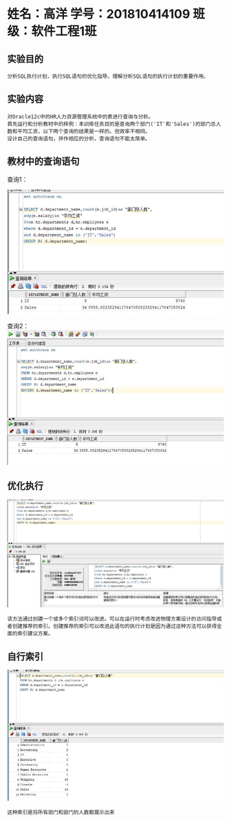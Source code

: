 # 姓名：高洋 学号：201810414109 班级：软件工程1班

## 实验目的

    分析SQL执行计划，执行SQL语句的优化指导。理解分析SQL语句的执行计划的重要作用。

## 实验内容

    对Oracle12c中的HR人力资源管理系统中的表进行查询与分析。
    首先运行和分析教材中的样例：本训练任务目的是查询两个部门('IT'和'Sales')的部门总人数和平均工资，以下两个查询的结果是一样的。但效率不相同。
    设计自己的查询语句，并作相应的分析，查询语句不能太简单。

## 教材中的查询语句	

查询1：

![](post1.png)

查询2：
![](post2.png)

## 优化执行

![](post3.png)

    该方法通过创建一个或多个索引词可以改进。可以在运行时考虑改进物理方案设计的访问指导或者创建推荐的索引。创建推荐的索引可以改进此语句的执行计划是因为通过这种方法可以获得全面的索引建议方案。

## 自行索引

![](post4.png)

    这种索引是将所有部门和部门的人数都展示出来